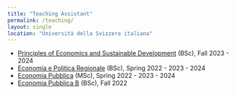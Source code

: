 ```yaml
---
title: "Teaching Assistant"
permalink: /teaching/
layout: single
location: "Università della Svizzera italiana"
---
```



- [Principles of Economics and Sustainable Development](https://search.usi.ch/it/corsi/35271104/principles-of-economics-and-sustainable-development) (BSc), Fall 2023 - 2024
- [Economia e Politica Regionale](https://search.usi.ch/it/corsi/35270574/economia-e-politica-regionale) (BSc), Spring 2022 - 2023 - 2024
- [Economia Pubblica](https://search.usi.ch/it/corsi/35270553/economia-pubblica) (MSc), Spring 2022 - 2023 - 2024
- [Economia Pubblica B](https://search.usi.ch/en/courses/35270506/economia-pubblica-b) (BSc), Fall 2022
